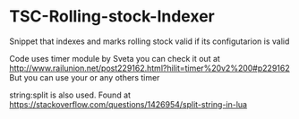 # TSC-Rolling-stock-Indexer
Snippet that indexes and marks rolling stock valid if its configutarion is valid

Code uses timer module by Sveta you can check it out at http://www.railunion.net/post229162.html?hilit=timer%20v2%200#p229162
But you can use your or any others timer

string:split is also used. Found at https://stackoverflow.com/questions/1426954/split-string-in-lua

